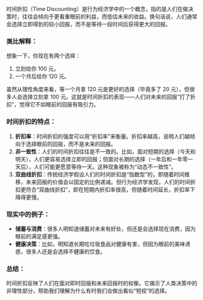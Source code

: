 时间折扣（Time Discounting）是行为经济学中的一个概念，指的是人们在做决策时，往往会倾向于更看重眼前的利益，而低估未来的收益。换句话说，人们通常会选择立即得到的较小回报，而不是等待一段时间后获得更大的回报。

### 类比解释：

想象一下，你现在有两个选择：

1. 立刻给你 100 元。
2. 一个月后给你 120 元。

虽然从理性角度来看，等一个月拿 120 元是更好的选择（毕竟多了 20 元），但很多人会选择立刻拿 100 元。这就是时间折扣的表现——人们对未来的回报“打了折扣”，觉得它不如眼前的回报有吸引力。

### 时间折扣的特点：

1. **折扣率**：时间折扣的强度可以用“折扣率”来衡量。折扣率越高，说明人们越倾向于选择眼前的回报，而不是未来的回报。
2. **非一致性**：人们的时间折扣往往是不一致的。比如，面对短期的选择（今天和明天），人们更容易选择立即的回报；但面对长期的选择（一年后和一年零一天后），人们可能更愿意等待一天。这种现象被称为“动态不一致性”。
3. **双曲线折扣**：传统经济学假设人们的时间折扣是“指数型”的，即随着时间推移，未来回报的价值会以固定的比例递减。但行为经济学发现，人们的时间折扣更符合“双曲线折扣”，即在短期内折扣率很高，但随着时间延长，折扣率下降得更慢。

### 现实中的例子：

- **储蓄与消费**：很多人明知道储蓄对未来有好处，但还是会选择现在消费，因为眼前的满足感更强。
- **健康决策**：比如，明知道长期吃垃圾食品对健康有害，但因为眼前的美味诱惑，很多人还是会选择不健康的饮食。

### 总结：

时间折扣反映了人们在面对即时回报和未来回报时的权衡。它揭示了人类决策中的非理性部分，帮助我们理解为什么有时我们会做出看似“短视”的选择。
